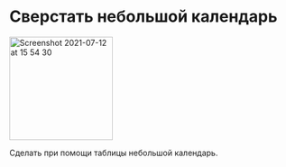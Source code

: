 # Сверстать небольшой календарь

<img width="183" alt="Screenshot 2021-07-12 at 15 54 30" src="https://user-images.githubusercontent.com/3757971/125291194-cb5d8480-e329-11eb-8b1b-baedd635319d.png">

Сделать при помощи таблицы небольшой календарь.
